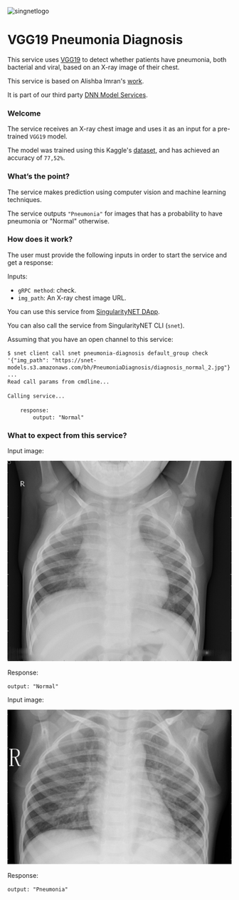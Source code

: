 [issue-template]: ../../../issues/new?template=BUG_REPORT.md
[feature-template]: ../../../issues/new?template=FEATURE_REQUEST.md

![singnetlogo](../assets/singnet-logo.jpg?raw=true 'SingularityNET')

# VGG19 Pneumonia Diagnosis

This service uses [VGG19](http://www.robots.ox.ac.uk/~vgg/research/very_deep/) 
to detect whether patients have pneumonia, both bacterial and viral, based on an X-ray image of their chest.

This service is based on Alishba Imran's [work](https://github.com/alishbaimran/Pneumonia-Diagnosis-CNN-Model).

It is part of our third party [DNN Model Services](https://github.com/singnet/dnn-model-services).

### Welcome

The service receives an X-ray chest image and uses it as an input for a pre-trained `VGG19` model.

The model was trained using this Kaggle's [dataset](https://www.kaggle.com/paultimothymooney/chest-xray-pneumonia),
and has achieved an accuracy of `77,52%`.

### What’s the point?

The service makes prediction using computer vision and machine learning techniques.

The service outputs `"Pneumonia"` for images that has a probability to have pneumonia or "Normal" otherwise.

### How does it work?

The user must provide the following inputs in order to start the service and get a response:

Inputs:
  - `gRPC method`: check.
  - `img_path`: An X-ray chest image URL.

You can use this service from [SingularityNET DApp](http://beta.singularitynet.io/).

You can also call the service from SingularityNET CLI (`snet`).

Assuming that you have an open channel to this service:

```
$ snet client call snet pneumonia-diagnosis default_group check '{"img_path": "https://snet-models.s3.amazonaws.com/bh/PneumoniaDiagnosis/diagnosis_normal_2.jpg"}'
...
Read call params from cmdline...

Calling service...

    response:
        output: "Normal"
```

### What to expect from this service?

Input image:

![Normal Diagnosis Splash 1](../assets/users_guide/diagnosis_normal.jpg)

Response:
```
output: "Normal"
```

Input image:

![Pneumonia Diagnosis Splash 1](../assets/users_guide/diagnosis_pneumonia.jpg)

Response:
```
output: "Pneumonia"
```